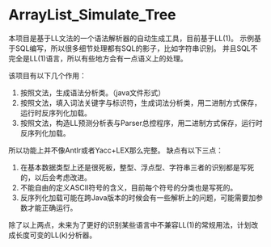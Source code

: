 # ArrayList_Simulate_Tree
本项目是基于LL文法的一个语法解析器的自动生成工具，目前基于LL(1)。
示例基于SQL编写，所以很多细节处理都有SQL的影子，比如字符串识别。
并且SQL不完全是LL(1)语言，所以有些地方会有一点语义上的处理。

该项目有以下几个作用：  
1. 按照文法，生成语法分析类。（java文件形式）
2. 按照文法，填入词法关键字与标识符，生成词法分析类，用二进制方式保存，运行时反序列化加载。
3. 按照文法，构造LL预测分析表与Parser总控程序，用二进制方式保存，运行时反序列化加载。

所以功能上并不像Antlr或者Yacc+LEX那么完整。
缺点有以下三点：
1. 在基本数据类型上还是很死板，整型、浮点型、字符串三者的识别都是写死的，以后会考虑改进。
2. 不能自由的定义ASCII符号的含义，目前每个符号的分类也是写死的。
3. 反序列化加载可能在跨Java版本的时候会有一些解析上的问题，可能需要加参数才能正确运行。

除了以上两点，未来为了更好的识别某些语言中不兼容LL(1)的常规用法，计划改成长度可变的LL(k)分析器。